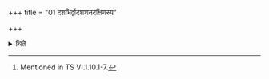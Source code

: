 +++
title = "01 दशभिर्द्वादशशतदक्षिणस्य"

+++

<details><summary>थिते</summary>

1. In (a sacrifice) in which one hundred and twelve (cows) (are given as) sacrificial gifts, (Soma should be purchased for ten (things)[^1], 


[^1]: Mentioned in TS VI.1.10.1-7.
</details>
